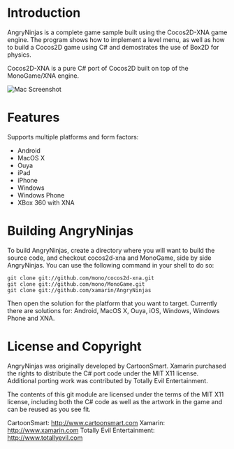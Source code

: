 Introduction
============

AngryNinjas is a complete game sample built using the Cocos2D-XNA game
engine.  The program shows how to implement a level menu, as well as
how to build a Cocos2D game using C# and demostrates the use of Box2D
for physics.

Cocos2D-XNA is a pure C# port of Cocos2D built on top of the
MonoGame/XNA engine.

![Mac Screenshot](https://raw.github.com/xamarin/AngryNinjas/master/AngryNinjas.Mac.png)


Features
========

Supports multiple platforms and form factors:

* Android
* MacOS X
* Ouya
* iPad 
* iPhone 
* Windows
* Windows Phone
* XBox 360 with XNA

Building AngryNinjas
====================

To build AngryNinjas, create a directory where you will want to build
the source code, and checkout cocos2d-xna and MonoGame, side by side
AngryNinjas.  You can use the following command in your shell to do
so:


	git clone git://github.com/mono/cocos2d-xna.git 
	git clone git://github.com/mono/MonoGame.git 
	git clone git://github.com/xamarin/AngryNinjas 

Then open the solution for the platform that you want to target.
Currently there are solutions for: Android, MacOS X, Ouya, iOS,
Windows, Windows Phone and XNA.

License and Copyright
=====================

AngryNinjas was originally developed by CartoonSmart.  Xamarin
purchased the rights to distribute the C# port code under the MIT X11
license.  Additional porting work was contributed by Totally Evil
Entertainment.

The contents of this git module are licensed under the terms of the
MIT X11 license, including both the C# code as well as the artwork in
the game and can be reused as you see fit.

CartoonSmart: http://www.cartoonsmart.com
Xamarin: http://www.xamarin.com
Totally Evil Entertainment: http://www.totallyevil.com
